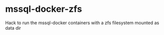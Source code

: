# mssql-docker-zfs
Hack to run the mssql-docker containers with a zfs filesystem mounted as data dir
